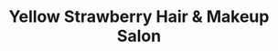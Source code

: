 ---
title: "Yellow Strawberry Hair & Makeup Salon"
url: /sarasota/yellow-strawberry-hair-and-makeup-salon-fruitville-road/
shop: beauty
---